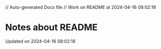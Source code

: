 // Auto-generated Docs file
// Work on README at 2024-04-16 08:02:18
# Notes about README
Updated on 2024-04-16 08:02:18
